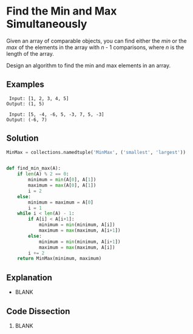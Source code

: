 # Find the Min and Max Simultaneously
Given an array of comparable objects, you can find either the _min_ or the _max_ of the elements in the array with _n_ - 1 comparisons, where _n_ is the length of the array.

Design an algorithm to find the min and max elements in an array.

## Examples
```
 Input: [1, 2, 3, 4, 5]
Output: (1, 5)

 Input: [5, -4, -6, 5, -3, 7, 5, -3]
Output: (-6, 7)
```

## Solution
```python
MinMax = collections.namedtuple('MinMax', ('smallest', 'largest'))


def find_min_max(A):
    if len(A) % 2 == 0:
        minimum = min(A[0], A[1])
        maximum = max(A[0], A[1])
        i = 2
    else:
        minimum = maximum = A[0]
        i = 1
    while i < len(A) - 1:
        if A[i] < A[i+1]:
            minimum = min(minimum, A[i])
            maximum = max(maximum, A[i+1])
        else:
            minimum = min(minimum, A[i+1])
            maximum = max(maximum, A[i])
        i += 2
    return MinMax(minimum, maximum)
```

## Explanation
* BLANK

## Code Dissection
1. BLANK